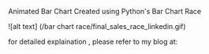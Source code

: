 Animated Bar Chart Created using Python's Bar Chart Race

![alt text] (/bar chart race/final_sales_race_linkedin.gif)

for detailed explaination , please refer to my blog at:
